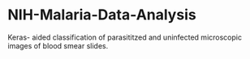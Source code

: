 # NIH-Malaria-Data-Analysis
Keras- aided classification of parasititzed and uninfected microscopic images of blood smear slides.
